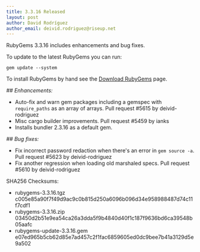 ```yaml
---
title: 3.3.16 Released
layout: post
author: David Rodríguez
author_email: deivid.rodriguez@riseup.net
---
```


RubyGems 3.3.16 includes enhancements and bug fixes.

To update to the latest RubyGems you can run:

    gem update --system

To install RubyGems by hand see the [Download RubyGems][download] page.


_## Enhancements:_

* Auto-fix and warn gem packages including a gemspec with `require_paths`
  as an array of arrays. Pull request #5615 by deivid-rodriguez
* Misc cargo builder improvements. Pull request #5459 by ianks
* Installs bundler 2.3.16 as a default gem.

_## Bug fixes:_

* Fix incorrect password redaction when there's an error in `gem source
  -a`. Pull request #5623 by deivid-rodriguez
* Fix another regression when loading old marshaled specs. Pull request
  #5610 by deivid-rodriguez


SHA256 Checksums:

* rubygems-3.3.16.tgz  
  c005e85a90f7f49d9ac9c0b815d250a6096b096d34e958988487d74c11f7cdf1
* rubygems-3.3.16.zip  
  03450d2b51e9ea54ca26a3dda5f9b4840d40f1c187f9636bd6ca39548b05aafc
* rubygems-update-3.3.16.gem  
  e07ed965b5cb62d85e7ad457c2f1fac6859605ed0dc9bee7b41a3129d5e9a502


[download]: https://rubygems.org/pages/download

